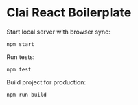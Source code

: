 # Clai React Boilerplate

Start local server with browser sync:

    npm start

Run tests:

    npm test

Build project for production:

    npm run build
